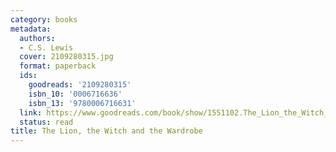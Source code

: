 ```yaml
---
category: books
metadata:
  authors:
  - C.S. Lewis
  cover: 2109280315.jpg
  format: paperback
  ids:
    goodreads: '2109280315'
    isbn_10: '0006716636'
    isbn_13: '9780006716631'
  link: https://www.goodreads.com/book/show/1551102.The_Lion_the_Witch_and_the_Wardrobe
  status: read
title: The Lion, the Witch and the Wardrobe
---
```

